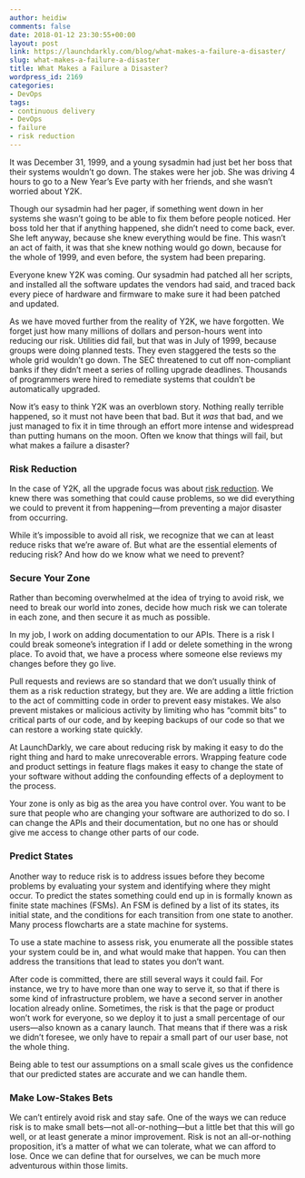 ```yaml
---
author: heidiw
comments: false
date: 2018-01-12 23:30:55+00:00
layout: post
link: https://launchdarkly.com/blog/what-makes-a-failure-a-disaster/
slug: what-makes-a-failure-a-disaster
title: What Makes a Failure a Disaster?
wordpress_id: 2169
categories:
- DevOps
tags:
- continuous delivery
- DevOps
- failure
- risk reduction
---
```


It was December 31, 1999, and a young sysadmin had just bet her boss that their systems wouldn’t go down. The stakes were her job. She was driving 4 hours to go to a New Year’s Eve party with her friends, and she wasn’t worried about Y2K.

Though our sysadmin had her pager, if something went down in her systems she wasn’t going to be able to fix them before people noticed. Her boss told her that if anything happened, she didn’t need to come back, ever. She left anyway, because she knew everything would be fine. This wasn’t an act of faith, it was that she knew nothing would go down, because for the whole of 1999, and even before, the system had been preparing.

Everyone knew Y2K was coming. Our sysadmin had patched all her scripts, and installed all the software updates the vendors had said, and traced back every piece of hardware and firmware to make sure it had been patched and updated.

As we have moved further from the reality of Y2K, we have forgotten. We forget just how many millions of dollars and person-hours went into reducing our risk. Utilities did fail, but that was in July of 1999, because groups were doing planned tests. They even staggered the tests so the whole grid wouldn’t go down. The SEC threatened to cut off non-compliant banks if they didn’t meet a series of rolling upgrade deadlines. Thousands of programmers were hired to remediate systems that couldn’t be automatically upgraded.

Now it’s easy to think Y2K was an overblown story. Nothing really terrible happened, so it must not have been that bad. But it _was_ that bad, and we just managed to fix it in time through an effort more intense and widespread than putting humans on the moon. Often we know that things will fail, but what makes a failure a disaster?


### Risk Reduction


In the case of Y2K, all the upgrade focus was about [risk reduction](https://blog.launchdarkly.com/risk-reduction-and-harm-mitigation/). We knew there was something that could cause problems, so we did everything we could to prevent it from happening—from preventing a major disaster from occurring.

While it’s impossible to avoid all risk, we recognize that we can at least reduce risks that we’re aware of. But what are the essential elements of reducing risk? And how do we know what we need to prevent?


### Secure Your Zone


Rather than becoming overwhelmed at the idea of trying to avoid risk, we need to break our world into zones, decide how much risk we can tolerate in each zone, and then secure it as much as possible.

In my job, I work on adding documentation to our APIs. There is a risk I could break someone’s integration if I add or delete something in the wrong place. To avoid that, we have a process where someone else reviews my changes before they go live.

Pull requests and reviews are so standard that we don’t usually think of them as a risk reduction strategy, but they are. We are adding a little friction to the act of committing code in order to prevent easy mistakes. We also prevent mistakes or malicious activity by limiting who has “commit bits” to critical parts of our code, and by keeping backups of our code so that we can restore a working state quickly.

At LaunchDarkly, we care about reducing risk by making it easy to do the right thing and hard to make unrecoverable errors. Wrapping feature code and product settings in feature flags makes it easy to change the state of your software without adding the confounding effects of a deployment to the process.

Your zone is only as big as the area you have control over. You want to be sure that people who are changing your software are authorized to do so. I can change the APIs and their documentation, but no one has or should give me access to change other parts of our code.


### Predict States


Another way to reduce risk is to address issues before they become problems by evaluating your system and identifying where they might occur. To predict the states something could end up in is formally known as finite state machines (FSMs). An FSM is defined by a list of its states, its initial state, and the conditions for each transition from one state to another. Many process flowcharts are a state machine for systems.

To use a state machine to assess risk, you enumerate all the possible states your system could be in, and what would make that happen. You can then address the transitions that lead to states you don’t want.

After code is committed, there are still several ways it could fail. For instance, we try to have more than one way to serve it, so that if there is some kind of infrastructure problem, we have a second server in another location already online. Sometimes, the risk is that the page or product won’t work for everyone, so we deploy it to just a small percentage of our users—also known as a canary launch. That means that if there was a risk we didn’t foresee, we only have to repair a small part of our user base, not the whole thing.

Being able to test our assumptions on a small scale gives us the confidence that our predicted states are accurate and we can handle them.


### Make Low-Stakes Bets


We can’t entirely avoid risk and stay safe. One of the ways we can reduce risk is to make small bets—not all-or-nothing—but a little bet that this will go well, or at least generate a minor improvement. Risk is not an all-or-nothing proposition, it’s a matter of what we can tolerate, what we can afford to lose. Once we can define that for ourselves, we can be much more adventurous within those limits.
